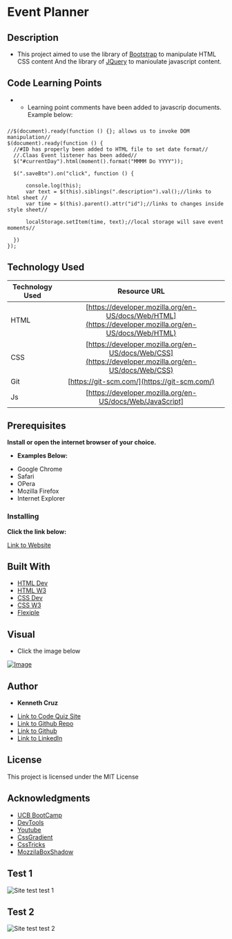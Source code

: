 #  Event Planner


## **Description**

* This project aimed to use the library of [Bootstrap](https://getbootstrap.com/) to manipulate HTML CSS content And the library of [JQuery](https://learn.jquery.com/) to manioulate javascript content. 


## **Code Learning Points**

- * Learning point comments have been added to javascrip documents. Example below:  

### 

```Js
//$(document).ready(function () {}; allows us to invoke DOM manipulation//
$(document).ready(function () {
  //#ID has properly been added to HTML file to set date format//
  //.Claas Event listener has been added//
  $("#currentDay").html(moment().format("MMMM Do YYYY")); 

  $(".saveBtn").on("click", function () {
    
      console.log(this);
      var text = $(this).siblings(".description").val();//links to html sheet //
      var time = $(this).parent().attr("id");//links to changes inside style sheet// 
     
      localStorage.setItem(time, text);//local storage will save event moments// 
      
  })
});
```

## **Technology Used**

| Technology Used         | Resource URL           | 
| ------------- |:-------------:| 
| HTML    | [https://developer.mozilla.org/en-US/docs/Web/HTML](https://developer.mozilla.org/en-US/docs/Web/HTML)|  
| CSS     | [https://developer.mozilla.org/en-US/docs/Web/CSS](https://developer.mozilla.org/en-US/docs/Web/CSS)      |   
| Git | [https://git-scm.com/](https://git-scm.com/)     |    
| Js  | [https://developer.mozilla.org/en-US/docs/Web/JavaScript]  | 

## **Prerequisites**

**Install or open the internet browser of your choice.**

*  **Examples Below:**

- Google Chrome
- Safari
- OPera
- Mozilla Firefox
- Internet Explorer

### **Installing**

**Click the link below:** 

[Link to Website](https://cruzkenneth504.github.io/code-quiz/)

## **Built With**

* [HTML Dev](https://developer.mozilla.org/en-US/docs/Web/HTML)
* [HTML W3](https://www.w3schools.com/html/default.asp)   
* [CSS Dev](https://developer.mozilla.org/en-US/docs/Web/CSS)
* [CSS W3](https://www.w3schools.com/css/default.asp)
* [Flexiple](https://flexiple.com/javascript/javascript-clock/)

## **Visual**

* Click the image below 

[![Image](./assets/imgs/screen1.png)](https://cruzkenneth504.github.io/code-quiz/)


## **Author**

* **Kenneth Cruz** 


- [Link to Code Quiz Site](https://github.com/Cruzkenneth504.io/code-quiz)
- [Link to Github Repo](https://cruzkenneth504.github/code-quiz/)
- [Link to Github](https://github.com/cruzkenneth504)
- [Link to LinkedIn](linkedin.com/in/cruzkenneth504)

       
## **License**

This project is licensed under the MIT License

## **Acknowledgments**

* [UCB BootCamp](https://bootcamp.berkeley.edu/)
* [DevTools](https://dev.to/)
* [Youtube](https://www.youtube.com/)
* [CssGradient](https://cssgradient.io/)
* [CssTricks](https://css-tricks.com/snippets/css/a-guide-to-flexbox/)
* [MozzilaBoxShadow](https://developer.mozilla.org/en-US/docs/Web/CSS/box-shadow)

## **Test 1**
<!---Unable to provide video testing due to computer version not meeting the github large files standards --->
![Site test test 1](./assets/imgs/screen3.png)
## **Test 2**
![Site test test 2](./assets/imgs/screen4.png)
